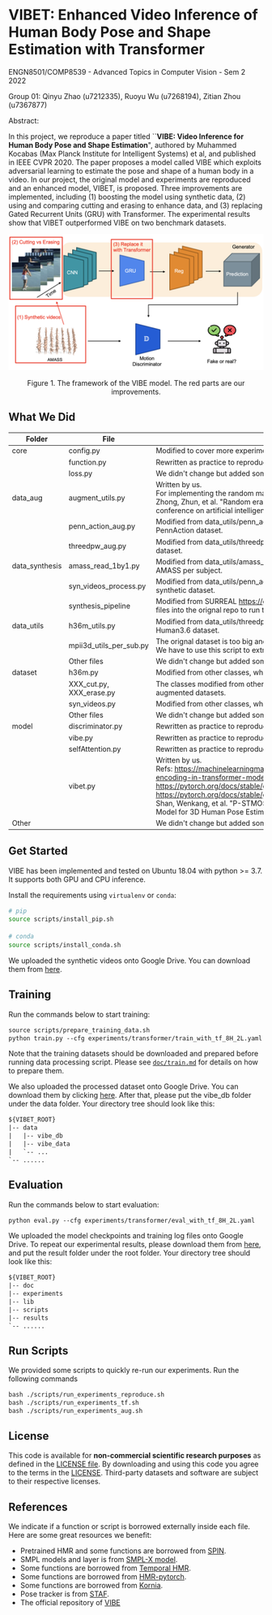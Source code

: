 # VIBET:  Enhanced Video Inference of Human Body Pose and Shape Estimation with Transformer

ENGN8501/COMP8539 - Advanced Topics in Computer Vision - Sem 2 2022

Group 01: Qinyu Zhao (u7212335), Ruoyu Wu (u7268194), Zitian Zhou (u7367877)

Abstract:

In this project, we reproduce a paper titled ``**VIBE: Video Inference for Human Body Pose and Shape Estimation**", authored by Muhammed Kocabas (Max Planck Institute for Intelligent Systems) et al, and published in IEEE CVPR 2020. The paper proposes a model called VIBE which exploits adversarial learning to estimate the pose and shape of a human body in a video. In our project, the original model and experiments are reproduced and an enhanced model, VIBET, is proposed. Three improvements are implemented, including (1) boosting the model using synthetic data, (2) using and comparing cutting and erasing to enhance data, and (3) replacing Gated Recurrent Units (GRU) with Transformer. The experimental results show that VIBET outperformed VIBE on two benchmark datasets.

![figure1_vibe](doc/assets/figure1_vibe.png)

<center>Figure 1. The framework of the VIBE model. The red parts are our improvements.</center>

## What We Did

| Folder         | File                     | Remark                                                       |
| -------------- | ------------------------ | ------------------------------------------------------------ |
| core           | config.py                | Modified to cover more experiments and datasets.             |
|                | function.py              | Rewritten as practice to reproduce the paper.                |
|                | loss.py                  | We didn't change but added some comments.                    |
| data_aug       | augment_utils.py         | Written by us. <br/>For implementing the random mask, we referred to <br/>Zhong, Zhun, et al. "Random erasing data augmentation." Proceedings of the AAAI conference on artificial intelligence. Vol. 34. No. 07. 2020. |
|                | penn_action_aug.py       | Modified from data_utils/penn_action_utils.py, which was used to augment the PennAction dataset. |
|                | threedpw_aug.py          | Modified from data_utils/threedpw_utils.py, which was used to augment the 3DPW dataset. |
| data_synthesis | amass_read_1by1.py       | Modified from data_utils/amass_utils.py, which was used to extract sequence from AMASS per subject. |
|                | syn_videos_process.py    | Modified from data_utils/penn_action_utils.py, which was used to preprocess the synthetic dataset. |
|                | synthesis_pipeline       | Modified from SURREAL https://github.com/gulvarol/surreal. You need to copy the files into the orignal repo to run them. |
| data_utils     | h36m_utils.py            | Modified from data_utils/threedpw_utils.py, which was used to preprocess the Human3.6 dataset. |
|                | mpii3d_utils_per_sub.py  | The orignal dataset is too big and will cause memory error on our cloud service. We have to use this script to extract them per subject. |
|                | Other files              | We didn't change but added some comments.                    |
| dataset        | h36m.py                  | Modified from other classes, which was used to leverage the Human3.6M dataset. |
|                | XXX_cut.py, XXX_erase.py | The classes modified from other dataset classes, which are used to leverage the augmented datasets. |
|                | syn_videos.py            | Modified from other classes, which was used to leverage the synthetic dataset. |
|                | Other files              | We didn't change but added some comments.                    |
| model          | discriminator.py         | Rewritten as practice to reproduce the paper.                |
|                | vibe.py                  | Rewritten as practice to reproduce the paper.                |
|                | selfAttention.py         | Rewritten as practice to reproduce the paper.                |
|                | vibet.py                 | Written by us.<br />Refs: https://machinelearningmastery.com/a-gentle-introduction-to-positional-encoding-in-transformer-models-part-1/<br />https://pytorch.org/docs/stable/generated/torch.nn.TransformerEncoderLayer.html<br />https://pytorch.org/docs/stable/generated/torch.nn.TransformerEncoder.html<br />Shan, Wenkang, et al. "P-STMO: Pre-Trained Spatial Temporal Many-to-One Model for 3D Human Pose Estimation." arXiv preprint arXiv:2203.07628 (2022). |
| Other          |                          | We didn't change but added some comments.                    |

## Get Started

VIBE has been implemented and tested on Ubuntu 18.04 with python >= 3.7. It supports both GPU and CPU inference.

Install the requirements using `virtualenv` or `conda`:
```bash
# pip
source scripts/install_pip.sh

# conda
source scripts/install_conda.sh
```

We uploaded the synthetic videos onto Google Drive. You can download them from [here](https://drive.google.com/drive/folders/1iawJEEMreBQJe92UdGlMk4ZNxoN68Ey_?usp=sharing).

## Training

Run the commands below to start training:

```shell script
source scripts/prepare_training_data.sh
python train.py --cfg experiments/transformer/train_with_tf_8H_2L.yaml
```

Note that the training datasets should be downloaded and prepared before running data processing script.
Please see [`doc/train.md`](doc/train.md) for details on how to prepare them. 

We also uploaded the processed dataset onto Google Drive. You can download them by clicking [here](https://drive.google.com/drive/folders/1Fl2mv0XClmNJlayCIN4tFMgx_9p3_IKC?usp=sharing). After that, please put the vibe_db folder under the data folder. Your directory tree should look like this:

```
${VIBET_ROOT}
|-- data
|   |-- vibe_db
|   |-- vibe_data
|   `-- ...
`-- ......
```

## Evaluation

Run the commands below to start evaluation:

```shell script
python eval.py --cfg experiments/transformer/eval_with_tf_8H_2L.yaml
```

We uploaded the model checkpoints and training log files onto Google Drive. To repeat our experimental results, please download them from [here](https://drive.google.com/drive/folders/1T0DMa-i_WsH9N78ZYZ-v5p8bfzjDA0Tr?usp=sharing), and put the result folder under the root folder. Your directory tree should look like this:

```
${VIBET_ROOT}
|-- doc
|-- experiments
|-- lib
|-- scripts
|-- results
`-- ......
```

## Run Scripts

We provided some scripts to quickly re-run our experiments. Run the following commands

```
bash ./scripts/run_experiments_reproduce.sh
bash ./scripts/run_experiments_tf.sh
bash ./scripts/run_experiments_aug.sh
```

## License
This code is available for **non-commercial scientific research purposes** as defined in the [LICENSE file](LICENSE). By downloading and using this code you agree to the terms in the [LICENSE](LICENSE). Third-party datasets and software are subject to their respective licenses.


## References
We indicate if a function or script is borrowed externally inside each file. Here are some great resources we 
benefit:

- Pretrained HMR and some functions are borrowed from [SPIN](https://github.com/nkolot/SPIN).
- SMPL models and layer is from [SMPL-X model](https://github.com/vchoutas/smplx).
- Some functions are borrowed from [Temporal HMR](https://github.com/akanazawa/human_dynamics).
- Some functions are borrowed from [HMR-pytorch](https://github.com/MandyMo/pytorch_HMR).
- Some functions are borrowed from [Kornia](https://github.com/kornia/kornia).
- Pose tracker is from [STAF](https://github.com/soulslicer/openpose/tree/staf).
- The official repository of [VIBE](https://github.com/mkocabas/VIBE)

